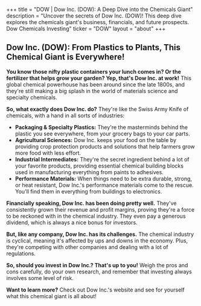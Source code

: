 +++
title = "DOW |  Dow Inc. (DOW): A Deep Dive into the Chemicals Giant"
description = "Uncover the secrets of Dow Inc. (DOW)! This deep dive explores the chemicals giant's business, financials, and future prospects. Dow Chemicals Investing"
ticker = "DOW"
layout = "about"
+++

        


## Dow Inc. (DOW):  From Plastics to Plants, This Chemical Giant is Everywhere!

**You know those nifty plastic containers your lunch comes in? Or the fertilizer that helps grow your garden? Yep, that's Dow Inc. at work!** This global chemical powerhouse has been around since the late 1800s, and they're still making a big splash in the world of materials science and specialty chemicals.

**So, what exactly does Dow Inc. do?** They're like the Swiss Army Knife of chemicals, with a hand in all sorts of industries: 

* **Packaging & Specialty Plastics:**  They're the masterminds behind the plastic you see everywhere, from your grocery bags to your car parts.
* **Agricultural Sciences:** Dow Inc. keeps your food on the table by providing crop protection products and solutions that help farmers grow more food with less effort.
* **Industrial Intermediates:** They're the secret ingredient behind a lot of your favorite products, providing essential chemical building blocks used in manufacturing everything from paints to adhesives.
* **Performance Materials:** When things need to be extra durable, strong, or heat resistant, Dow Inc.'s performance materials come to the rescue. You'll find them in everything from buildings to electronics.

**Financially speaking, Dow Inc. has been doing pretty well.** They've consistently grown their revenue and profit margins, proving they're a force to be reckoned with in the chemical industry. They even pay a generous dividend, which is always a nice bonus for investors. 

**But, like any company, Dow Inc. has its challenges.** The chemical industry is cyclical, meaning it's affected by ups and downs in the economy. Plus, they're competing with other companies and dealing with a lot of regulations.

**So, should you invest in Dow Inc.? That's up to you!**  Weigh the pros and cons carefully, do your own research, and remember that investing always involves some level of risk.

**Want to learn more?** Check out Dow Inc.'s website and see for yourself what this chemical giant is all about! 

        